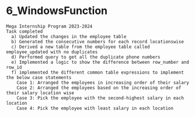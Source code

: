 # 6_WindowsFunction
    Mega Internship Program 2023-2024
    Task completed 
      a) Updated the changes in the employee table
      b) Generated the consecutive numbers for each record locationswise
      c) Derived a new table from the employee table called employee_updated with no duplicates
      d) Performed query to get all the duplicate phone numbers
      e) Implemented a logic to show the difference between row_number and row_id
      f) implemented the different common table expressions to implement the below case statements
        Case 1: Arranged the employees in increasing order of their salary
        Case 2: Arranged the employees based on the increasing order of their salary location wise
        Case 3: Pick the employee with the second-highest salary in each location
        Case 4: Pick the employee with least salary in each location
